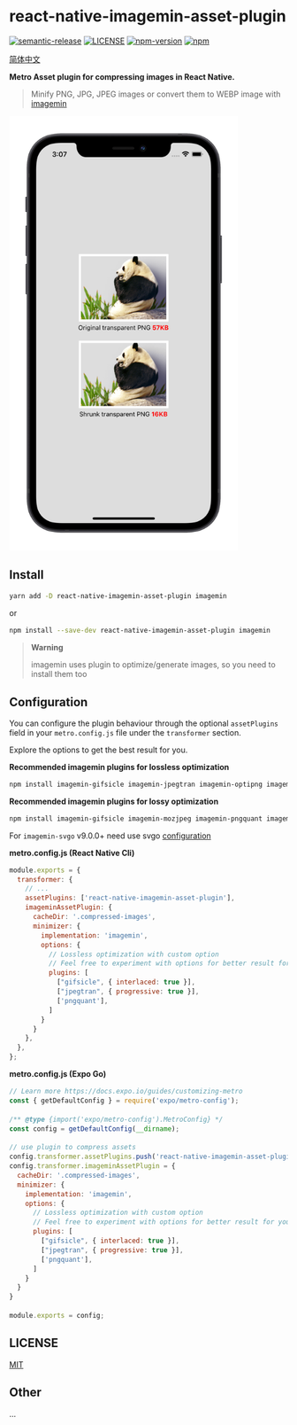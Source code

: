 # react-native-imagemin-asset-plugin

[![semantic-release](https://img.shields.io/badge/%20%20%F0%9F%93%A6%F0%9F%9A%80-semantic--release-e10079.svg)](https://github.com/semantic-release/semantic-release)
[![LICENSE](https://img.shields.io/badge/license-MIT-blue)](./LICENSE)
[![npm-version](https://img.shields.io/npm/v/react-native-imagemin-asset-plugin)](https://www.npmjs.com/package/react-native-imagemin-asset-plugin)
[![npm](https://img.shields.io/npm/dm/react-native-imagemin-asset-plugin.svg)](https://www.npmjs.com/package/react-native-imagemin-asset-plugin)

[简体中文](https://github.com/iChengbo/react-native-imagemin-asset-plugin/blob/next/README-CN.md)

**Metro Asset plugin for compressing images in React Native.**

> Minify PNG, JPG, JPEG images or convert them to WEBP image with [imagemin](https://github.com/imagemin/imagemin)

<img width="414px" src="./example.png?raw=true" alt="example" />

## Install

```sh
yarn add -D react-native-imagemin-asset-plugin imagemin
```

or

```sh
npm install --save-dev react-native-imagemin-asset-plugin imagemin
```

> **Warning**
>
> imagemin uses plugin to optimize/generate images, so you need to install them too

## Configuration

You can configure the plugin behaviour through the optional `assetPlugins` field in your `metro.config.js` file under the `transformer` section.

Explore the options to get the best result for you.

**Recommended imagemin plugins for lossless optimization**

```sh
npm install imagemin-gifsicle imagemin-jpegtran imagemin-optipng imagemin-svgo --save-dev
```

**Recommended imagemin plugins for lossy optimization**

```sh
npm install imagemin-gifsicle imagemin-mozjpeg imagemin-pngquant imagemin-svgo --save-dev
```

For `imagemin-svgo` v9.0.0+ need use svgo [configuration](https://github.com/svg/svgo#configuration)


**metro.config.js (React Native Cli)**

```js
module.exports = {
  transformer: {
    // ...
    assetPlugins: ['react-native-imagemin-asset-plugin'],
    imageminAssetPlugin: {
      cacheDir: '.compressed-images',
      minimizer: {
        implementation: 'imagemin',
        options: {
          // Lossless optimization with custom option
          // Feel free to experiment with options for better result for you
          plugins: [
            ["gifsicle", { interlaced: true }],
            ["jpegtran", { progressive: true }],
            ['pngquant'],
          ]
        }
      }
    },
  },
};
```
**metro.config.js (Expo Go)**

```js
// Learn more https://docs.expo.io/guides/customizing-metro
const { getDefaultConfig } = require('expo/metro-config');

/** @type {import('expo/metro-config').MetroConfig} */
const config = getDefaultConfig(__dirname);

// use plugin to compress assets
config.transformer.assetPlugins.push('react-native-imagemin-asset-plugin');
config.transformer.imageminAssetPlugin = {
  cacheDir: '.compressed-images',
  minimizer: {
    implementation: 'imagemin',
    options: {
      // Lossless optimization with custom option
      // Feel free to experiment with options for better result for you
      plugins: [
        ["gifsicle", { interlaced: true }],
        ["jpegtran", { progressive: true }],
        ['pngquant'],
      ]
    }
  }
}

module.exports = config;
```

## LICENSE

[MIT](./LICENSE)

## Other 

...

